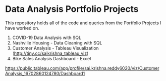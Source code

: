 # Data Analysis Portfolio Projects
This repository holds all of the code and queries from the Portfolio Projects I have worked on.
1. COVID-19 Data Analysis with SQL
2. Nashville Housing - Data Cleaning with SQL
3. Customer Analysis - Tableau Visualization (http://tiny.cc/saikrishna_tableau_viz)
4. Bike Sales Analysis Dashboard - Excel


https://public.tableau.com/app/profile/sai.krishna.reddy6020/viz/CustomerAnalysis_16702860124780/Dashboard1
